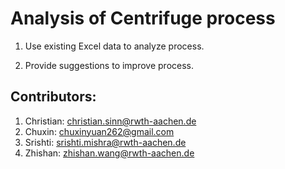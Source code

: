 # Analysis of Centrifuge process

1. Use existing Excel data to analyze process.

2. Provide suggestions to improve process.

## Contributors: 
1. Christian: christian.sinn@rwth-aachen.de
2. Chuxin: chuxinyuan262@gmail.com
3. Srishti: srishti.mishra@rwth-aachen.de
4. Zhishan: zhishan.wang@rwth-aachen.de